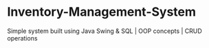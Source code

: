 # Inventory-Management-System
Simple system built using Java Swing &amp; SQL | OOP concepts | CRUD operations
